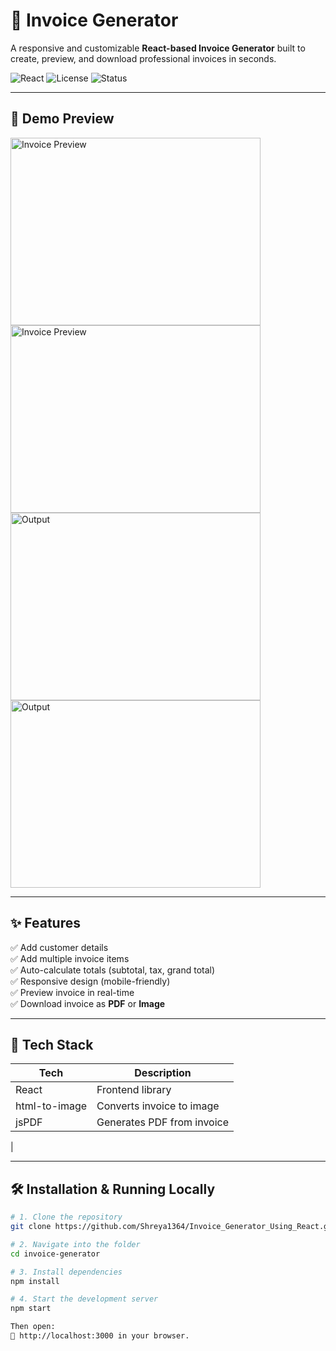 # 🧾 Invoice Generator

A responsive and customizable **React-based Invoice Generator** built to create, preview, and download professional invoices in seconds.

![React](https://img.shields.io/badge/React-17+-blue.svg)
![License](https://img.shields.io/badge/License-MIT-green.svg)
![Status](https://img.shields.io/badge/Project%20Status-Complete-brightgreen)

---

## 📸 Demo Preview


<img src="https://github.com/user-attachments/assets/4c11f5fe-9357-477c-8c39-c7b2810255b1" alt="Invoice Preview" height="300" width="400"/>

<img src="https://github.com/user-attachments/assets/f399ef8f-df5d-41ab-8a2a-90b046d2c966" alt="Invoice Preview" height="300" width="400"/>


<img src="https://github.com/user-attachments/assets/0034f9e4-456f-4b04-96b2-ba868abaf3d2" alt="Output" height="300" width="400"/>

<img src="https://github.com/user-attachments/assets/11a7b87c-517c-40d8-b3d2-c06757ceedeb" alt="Output" height="300" width="400"/>


---

## ✨ Features

✅ Add customer details  
✅ Add multiple invoice items  
✅ Auto-calculate totals (subtotal, tax, grand total)  
✅ Responsive design (mobile-friendly)  
✅ Preview invoice in real-time  
✅ Download invoice as **PDF** or **Image**

---

## 🚀 Tech Stack

| Tech        | Description                  |
|-------------|------------------------------|
| React       | Frontend library             |
| html-to-image | Converts invoice to image   |
| jsPDF       | Generates PDF from invoice   |
   |

---

## 🛠️ Installation & Running Locally

```bash
# 1. Clone the repository
git clone https://github.com/Shreya1364/Invoice_Generator_Using_React.git

# 2. Navigate into the folder
cd invoice-generator

# 3. Install dependencies
npm install

# 4. Start the development server
npm start

Then open:
📍 http://localhost:3000 in your browser.

